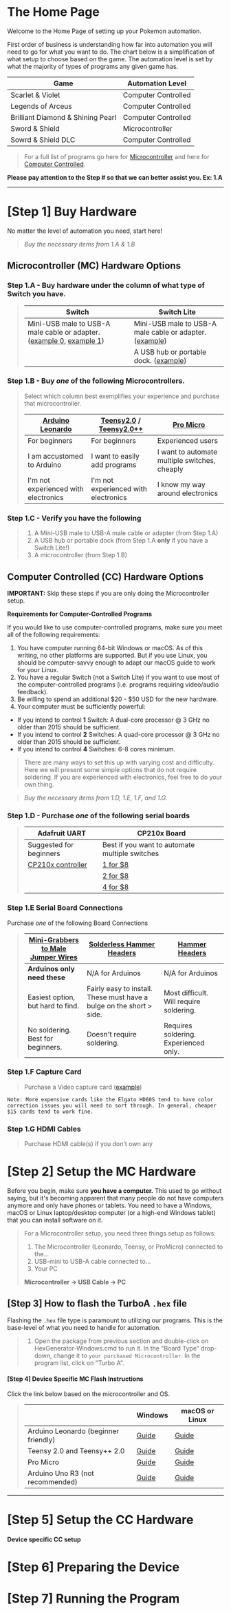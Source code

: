 # The Home Page
Welcome to the Home Page of setting up your Pokemon automation. 

First order of business is understanding how far into automation you will need to go for what you want to do. The chart below is a simplification of what setup to choose based on the game. The automation level is set by what the majority of types of programs any given game has.

| Game | Automation Level |
| --- | --- |
| Scarlet & Violet | Computer Controlled | 
| Legends of Arceus | Computer Controlled |
| Brilliant Diamond & Shining Pearl | Computer Controlled |
| Sword & Shield | Microcontroller |
| Sowrd & Shield DLC | Computer Controlled |

> For a full list of programs go here for [Microcontroller](https://github.com/PokemonAutomation/Microcontroller/blob/master/Wiki/Programs/README.md) and here for [Computer Controlled](https://github.com/PokemonAutomation/ComputerControl/tree/master/Wiki/Programs).
  
<!-- Thoughts on this table? -->

**Please pay attention to the Step # so that we can better assist you. Ex: 1.A**

---
# [Step 1] Buy Hardware

No matter the level of automation you need, start here!

> _Buy the necessary items from 1.A & 1.B_

## Microcontroller (MC) Hardware Options

###  Step 1.A - Buy hardware under the column of what type of Switch you have.

> | Switch | Switch Lite |
> | --- | --- |
> | Mini-USB male to USB-A male cable or adapter. ([example 0](https://www.amazon.com/Cmple-Pack-Male-5-Pin-Adapter/dp/B084RN3Z3S?th=1), [example 1](https://www.amazon.com/gp/product/B00P0GI68M)) | Mini-USB male to USB-A male cable or adapter. ([example](https://www.amazon.com/gp/product/B07QJTX59H/)) |
> |     | A USB hub or portable dock. ([example](https://www.amazon.com/gp/product/B07JK9DFKH)) |

### Step 1.B - Buy *one* of the following Microcontrollers.
> 
> Select which column best exemplifies your experience and purchase that microcontroller.
> 
> | [Arduino Leonardo](https://www.amazon.com/gp/product/B0786LJQ8K) | [Teensy2.0](https://www.pjrc.com/store/teensy.html) / [Teensy2.0++](https://www.pjrc.com/store/teensypp.html) | [Pro Micro](https://www.amazon.com/gp/product/B08BJNV1J3) |
> | --- | --- | --- | 
> | For beginners | For beginners | Experienced users |
> | I am accustomed to Arduino | I want to easily add programs | I want to automate multiple switches, cheaply |
> | I'm not experienced with electronics | I'm not experienced with electronics | I know my way around electronics |

### Step 1.C - Verify you have the following

> 1. A Mini-USB male to USB-A male cable or adapter (from Step 1.A)
> 2. A USB hub or portable dock (from Step 1.A **only** if you have a Switch Lite!)
> 3. A microcontroller (from Step 1.B)

## Computer Controlled (CC) Hardware Options

**IMPORTANT:** Skip these steps if you are only doing the Microcontroller setup.

**Requirements for Computer-Controlled Programs**

If you would like to use computer-controlled programs, make sure you meet all of the following requirements:

1. You have computer running 64-bit Windows or macOS. As of this writing, no other platforms are supported. But if you use Linux, you should be computer-savvy enough to adapt our macOS guide to work for your Linux. 
2. You have a regular Switch (not a Switch Lite) if you want to use most of the computer-controlled programs (i.e. programs requiring video/audio feedback).
3. Be willing to spend an additional $20 - $50 USD for the new hardware.
4. Your computer must be sufficiently powerful:

- If you intend to control **1** Switch: A dual-core processor @ 3 GHz no older than 2015 should be sufficient.
- If you intend to control **2** Switches: A quad-core processor @ 3 GHz no older than 2015 should be sufficient.
- If you intend to control **4** Switches: 6-8 cores minimum.

> There are many ways to set this up with varying cost and difficulty. Here we will present some simple options that do not require soldering. If you are experienced with electronics, feel free to do your own thing.

> _Buy the necessary items from 1.D, 1.E, 1.F, and 1.G._

###  Step 1.D - Purchase *one* of the following serial boards

> | Adafruit UART  | CP210x Board | 
> | --- | --- |
> | Suggested for beginners | Best if you want to automate multiple switches |
> | [CP210x controller](https://www.adafruit.com/product/954) | [1 for $8](https://www.amazon.com/dp/B072K3Z3TL) |
> |   | [2 for $8](https://www.amazon.com/gp/product/B07D6LLX19/) |
> |   | [4 for $8](https://www.amazon.com/gp/product/B07T1XR9FT) |

### Step 1.E  Serial Board Connections

Purchase *one* of the following Board Connections

> | [Mini-Grabbers to Male Jumper Wires](https://www.amazon.com/gp/product/B08M5GNY47) | [Solderless Hammer Headers](https://www.adafruit.com/product/3662) | [Hammer Headers](https://www.adafruit.com/product/2822) | 
> | --- | --- | --- |
> | **Arduinos only need these** | N/A for Arduinos | N/A for Arduinos |
> | Easiest option, but hard to find. | Fairly easy to install. These must have a bulge on the short > side. | Most difficult. Will require soldering. |
> | No soldering. Best for beginners. | Doesn't require soldering. | Requires soldering. Experienced only. |

### Step 1.F  Capture Card

> Purchase a Video capture card ([example](https://www.amazon.com/gp/product/B088HBRM7T))

`Note: More expensive cards like the Elgato HD60S tend to have color correction issues you will need to sort through. In general, cheaper $15 cards tend to work fine.`

### Step 1.G HDMI Cables

> Purchase HDMI cable(s) if you don't own any

# [Step 2] Setup the MC Hardware

Before you begin, make sure **you have a computer.** This used to go without saying, but it's becoming apparent that many people do not have computers anymore and only have phones or tablets. You need to have a Windows, macOS or Linux laptop/desktop computer (or a high-end Windows tablet) that you can install software on it.

> For a Microcontroller setup, you need three things setup as follows:
> 1. The Microcontroller (Leonardo, Teensy, or ProMicro) connected to the...
> 2. USB-mini to USB-A cable connected to...
> 3. Your PC
> 
> **Microcontroller -> USB Cable -> PC**

## [Step 3] How to flash the TurboA `.hex` file

Flashing the `.hex` file type is paramount to utilizing our programs. This is the base-level of what you need to handle for automation.

> 1. Open the package from previous section and double-click on HexGenerator-Windows.cmd to run it.
> In the "Board Type" drop-down, change it to `your purchased Microcontroller`.
> In the program list, click on "Turbo A".


#### [Step 4] Device Specific MC Flash Instructions

Click the link below based on the microcontroller and OS.

> | | Windows | macOS or Linux |
> | --- | --- | --- |
> | Arduino Leonardo (beginner friendly) | [Guide](../Software/Windows-ArduinoLeonardo.md) | [Guide](../Software/Mac.md) |
> | Teensy 2.0 and Teensy++ 2.0 | [Guide](../Software/Windows-Teensy2.md) | [Guide](../Software/Mac.md) |
> | Pro Micro | [Guide](../Software/Windows-ProMicro.md) | [Guide](../Software/Mac.md) |
> | Arduino Uno R3 (not recommended)| [Guide](../Software/Windows-ArduinoUnoR3.md) | [Guide](../Software/Mac.md) |

---
# [Step 5] Setup the CC Hardware
####  Device specific CC setup
# [Step 6] Preparing the Device
# [Step 7] Running the Program

